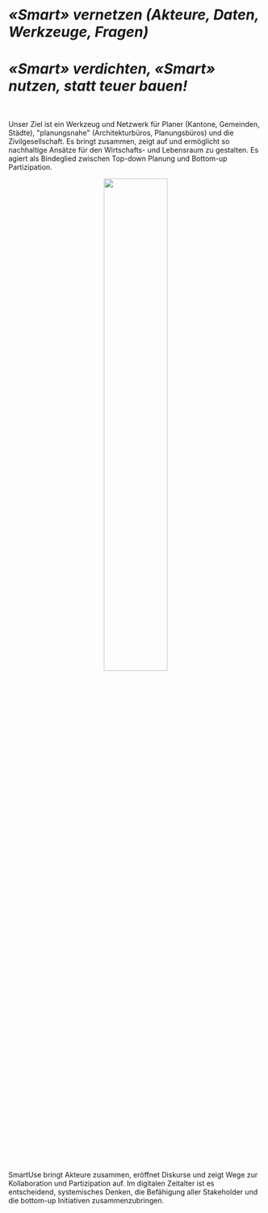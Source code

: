 # *«Smart» vernetzen (Akteure, Daten, Werkzeuge, Fragen)*
# *«Smart» verdichten, «Smart» nutzen, statt teuer bauen!*

<br>

Unser Ziel ist ein Werkzeug und Netzwerk für Planer (Kantone, Gemeinden, Städte), "planungsnahe" (Architekturbüros, Planungsbüros) und die Zivilgesellschaft. Es bringt zusammen, zeigt auf und ermöglicht so nachhaltige Ansätze für den Wirtschafts- und Lebensraum zu gestalten. Es agiert als Bindeglied zwischen Top-down Planung und Bottom-up Partizipation.

<center><img src="/img/cartoon.png" height="50%"></center>

SmartUse bringt Akteure zusammen, eröffnet Diskurse und zeigt Wege zur Kollaboration und Partizipation auf. Im digitalen Zeitalter ist es entscheidend, systemisches Denken, die Befähigung aller Stakeholder und die bottom-up Initiativen zusammenzubringen.
